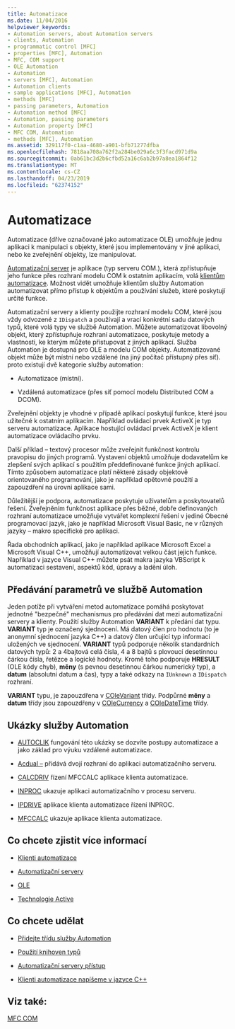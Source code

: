 ```yaml
---
title: Automatizace
ms.date: 11/04/2016
helpviewer_keywords:
- Automation servers, about Automation servers
- clients, Automation
- programmatic control [MFC]
- properties [MFC], Automation
- MFC, COM support
- OLE Automation
- Automation
- servers [MFC], Automation
- Automation clients
- sample applications [MFC], Automation
- methods [MFC]
- passing parameters, Automation
- Automation method [MFC]
- Automation, passing parameters
- Automation property [MFC]
- MFC COM, Automation
- methods [MFC], Automation
ms.assetid: 329117f0-c1aa-4680-a901-bfb71277dfba
ms.openlocfilehash: 7818aa708a762f2a284be029a6c3f3facd971d9a
ms.sourcegitcommit: 0ab61bc3d2b6cfbd52a16c6ab2b97a8ea1864f12
ms.translationtype: MT
ms.contentlocale: cs-CZ
ms.lasthandoff: 04/23/2019
ms.locfileid: "62374152"
---
```

# <a name="automation"></a>Automatizace

Automatizace (dříve označované jako automatizace OLE) umožňuje jednu aplikaci k manipulaci s objekty, které jsou implementovány v jiné aplikaci, nebo ke zveřejnění objekty, lze manipulovat.

[Automatizační server](../mfc/automation-servers.md) je aplikace (typ serveru COM.), která zpřístupňuje jeho funkce přes rozhraní modelu COM k ostatním aplikacím, volá [klientům automatizace](../mfc/automation-clients.md). Možnost vidět umožňuje klientům služby Automation automatizovat přímo přístup k objektům a používání služeb, které poskytují určité funkce.

Automatizační servery a klienty použijte rozhraní modelu COM, které jsou vždy odvozené z `IDispatch` a používají a vrací konkrétní sadu datových typů, které volá typy ve službě Automation. Můžete automatizovat libovolný objekt, který zpřístupňuje rozhraní automatizace, poskytuje metody a vlastnosti, ke kterým můžete přistupovat z jiných aplikací. Služba Automation je dostupná pro OLE a modelu COM objekty. Automatizované objekt může být místní nebo vzdálené (na jiný počítač přístupný přes síť). proto existují dvě kategorie služby automation:

- Automatizace (místní).

- Vzdálená automatizace (přes síť pomocí modelu Distributed COM a DCOM).

Zveřejnění objekty je vhodné v případě aplikací poskytují funkce, které jsou užitečné k ostatním aplikacím. Například ovládací prvek ActiveX je typ serveru automatizace. Aplikace hostující ovládací prvek ActiveX je klient automatizace ovládacího prvku.

Další příklad – textový procesor může zveřejnit funkčnost kontrolu pravopisu do jiných programů. Vystavení objektů umožňuje dodavatelům ke zlepšení svých aplikací s použitím předdefinované funkce jiných aplikací. Tímto způsobem automatizace platí některé zásady objektově orientovaného programování, jako je například opětovné použití a zapouzdření na úrovni aplikace sami.

Důležitější je podpora, automatizace poskytuje uživatelům a poskytovatelů řešení. Zveřejněním funkčnost aplikace přes běžné, dobře definovaných rozhraní automatizace umožňuje vytvářet komplexní řešení v jediné Obecné programovací jazyk, jako je například Microsoft Visual Basic, ne v různých jazyky – makro specifické pro aplikaci.

Řada obchodních aplikací, jako je například aplikace Microsoft Excel a Microsoft Visual C++, umožňují automatizovat velkou část jejich funkce. Například v jazyce Visual C++ můžete psát makra jazyka VBScript k automatizaci sestavení, aspektů kód, úpravy a ladění úloh.

##  <a name="_core_passing_parameters_in_automation"></a> Předávání parametrů ve službě Automation

Jeden potíže při vytváření metod automatizace pomáhá poskytovat jednotné "bezpečné" mechanismus pro předávání dat mezi automatizační servery a klienty. Použití služby Automation **VARIANT** k předání dat typu. **VARIANT** typ je označený sjednocení. Má datový člen pro hodnotu (to je anonymní sjednocení jazyka C++) a datový člen určující typ informací uložených ve sjednocení. **VARIANT** typů podporuje několik standardních datových typů: 2 a 4bajtová celá čísla, 4 a 8 bajtů s plovoucí desetinnou čárkou čísla, řetězce a logické hodnoty. Kromě toho podporuje **HRESULT** (OLE kódy chyb), **měny** (s pevnou desetinnou čárkou numerický typ), a **datum** (absolutní datum a čas), typy a také odkazy na `IUnknown` a `IDispatch` rozhraní.

**VARIANT** typu, je zapouzdřena v [COleVariant](../mfc/reference/colevariant-class.md) třídy. Podpůrné **měny** a **datum** třídy jsou zapouzdřeny v [COleCurrency](../mfc/reference/colecurrency-class.md) a [COleDateTime](../atl-mfc-shared/reference/coledatetime-class.md) třídy.

## <a name="automation-samples"></a>Ukázky služby Automation

- [AUTOCLIK](../overview/visual-cpp-samples.md) fungování této ukázky se dozvíte postupy automatizace a jako základ pro výuku vzdálené automatizace.

- [Acdual –](../overview/visual-cpp-samples.md) přidává dvojí rozhraní do aplikaci automatizačního serveru.

- [CALCDRIV](../overview/visual-cpp-samples.md) řízení MFCCALC aplikace klienta automatizace.

- [INPROC](../overview/visual-cpp-samples.md) ukazuje aplikaci automatizačního v procesu serveru.

- [IPDRIVE](../overview/visual-cpp-samples.md) aplikace klienta automatizace řízení INPROC.

- [MFCCALC](../overview/visual-cpp-samples.md) ukazuje aplikace klienta automatizace.

## <a name="what-do-you-want-to-know-more-about"></a>Co chcete zjistit více informací

- [Klienti automatizace](../mfc/automation-clients.md)

- [Automatizační servery](../mfc/automation-servers.md)

- [OLE](../mfc/ole-in-mfc.md)

- [Technologie Active](../mfc/mfc-com.md)

## <a name="what-do-you-want-to-do"></a>Co chcete udělat

- [Přidejte třídu služby Automation](../mfc/automation-servers.md)

- [Použití knihoven typů](../mfc/automation-clients-using-type-libraries.md)

- [Automatizační servery přístup](../mfc/automation-servers.md)

- [Klienti automatizace napíšeme v jazyce C++](../mfc/automation-clients.md)

## <a name="see-also"></a>Viz také:

[MFC COM](../mfc/mfc-com.md)
